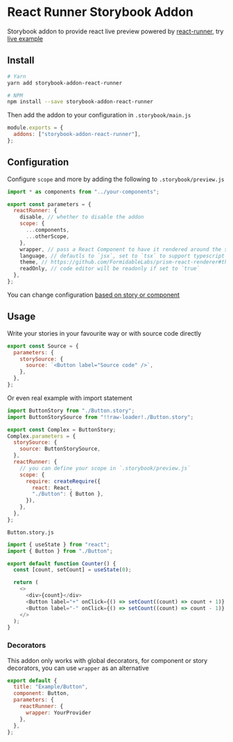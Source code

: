 # React Runner Storybook Addon

Storybook addon to provide react live preview powered by [react-runner](https://github.com/nihgwu/react-runner), try [live example](https://nihgwu.github.io/storybook-addon-react-runner)

## Install

```bash
# Yarn
yarn add storybook-addon-react-runner

# NPM
npm install --save storybook-addon-react-runner
```

Then add the addon to your configuration in `.storybook/main.js`

```js
module.exports = {
  addons: ["storybook-addon-react-runner"],
};
```

## Configuration

Configure `scope` and more by adding the following to `.storybook/preview.js`

```js
import * as components from "../your-components";

export const parameters = {
  reactRunner: {
    disable, // whether to disable the addon
    scope: {
      ...components,
      ...otherScope,
    },
    wrapper, // pass a React Component to have it rendered around the story
    language, // defautls to `jsx`, set to `tsx` to support typescript
    theme, // https://github.com/FormidableLabs/prism-react-renderer#theming
    readOnly, // code editor will be readonly if set to `true`
  },
};
```

You can change configuration [based on story or component](https://storybook.js.org/docs/react/writing-stories/parameters)

## Usage

Write your stories in your favourite way or with source code directly

```js
export const Source = {
  parameters: {
    storySource: {
      source: `<Button label="Source code" />`,
    },
  },
};
```

Or even real example with import statement

```js
import ButtonStory from "./Button.story";
import ButtonStorySource from "!!raw-loader!./Button.story";

export const Complex = ButtonStory;
Complex.parameters = {
  storySource: {
    source: ButtonStorySource,
  },
  reactRunner: {
    // you can define your scope in `.storybook/preview.js`
    scope: {
      require: createRequire({
        react: React,
        "./Button": { Button },
      }),
    },
  },
};
```

`Button.story.js`

```js
import { useState } from "react";
import { Button } from "./Button";

export default function Counter() {
  const [count, setCount] = useState(0);

  return (
    <>
      <div>{count}</div>
      <Button label="+" onClick={() => setCount((count) => count + 1)} />
      <Button label="-" onClick={() => setCount((count) => count - 1)} />
    </>
  );
}
```

### Decorators

This addon only works with global decorators, for component or story decorators, you can use `wrapper` as an alternative

```js
export default {
  title: "Example/Button",
  component: Button,
  parameters: {
    reactRunner: {
      wrapper: YourProvider
    },
  },
};
```

